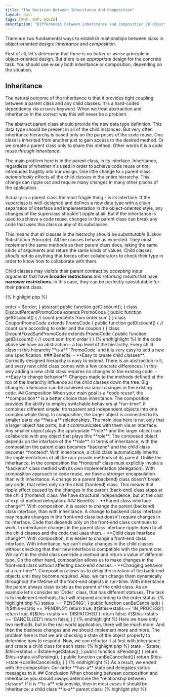 ```yaml
---
title: "The Decision Between Inheritance And Composition"
layout: post
tags: [PHP, OOP, SOLID]
description: "Differences between inheritance and composition in object-oriented design with examples in PHP"
---
```


There are two fundamental ways to establish relationships between class in object-oriented design: *inheritance* and *composition*.

First of all, let's determine that there is no *better* or *worse* principle in object-oriented design. But there is an *appropriate* design for the concrete task. You should use wisely both inheritance or composition, depending on the situation.

## Inheritance

The natural outcome of the inheritance is that it provides tight coupling between a parent class and any child classes. It is a hard-coded dependency via `extends` keyword. When we treat abstraction and inheritance in the correct way this will never be a problem.

The abstract parent class should provide the new data type definition. This data type should be present in all of the child instances. But very often inheritance hierarchy is based only on the purposes of the code reuse. One class is inherited from another just to gain access to the desired method. Or we create a parent class only to share this method. Other words it is a *code reuse through inheritance*.

The main problem here is in the parent class, in its interface. Inheritance, regardless of whether it's used in order to achieve code reuse or not, introduces fragility into our design. One little change to a parent class *automatically* effects all the child classes in the entire hierarchy. This change can ripple out and require many changes in many other places of the application.

Actually in a parent class the most fragile thing - is its interface. If the superclass is well-designed and defines a new data type with a clean separation of interface and implementation in the object-oriented style, any changes of the superclass shouldn't ripple at all. But if the inheritance is used to achieve a code reuse, changes in the parent class can break any code that uses this class or any of its subclasses. 

This means that all classes in the hierarchy should be *substitutable* (Liskov Substitution Principle). All the classes behave as expected. They must implement the same methods as their parent class does, taking the same kinds of arguments and return the same kinds of values. Child classes *should not* do anything that forces other collaborators to check their type in order to know how to collaborate with them. 

Child classes may *violate* their parent contract by *accepting input arguments* that have **broader restrictions** and *returning results* that have **narrower restrictions**. In this case, they can be perfectly substitutable for their parent class.

{% highlight php %}
<?php

abstract class PromoCode {
    /**
     * @var Order
     */
    protected $order;

    public function __construct(Order $order) {
        $this->order = $order;
    }

    abstract public function getDiscount();
}

class DiscoutPercentPromoCode extends PromoCode {
    public function getDiscount() {
        // count percents from order sum
    }
}

class CouponPromoCode extends PromoCode {
    public function getDiscount() {
        // count sum according to order and the coupon
    }    
}
class DicountFixedSumPromoCode extends PromoCode {
    public function getDiscount() {
        // count sum from order
    }
}

{% endhighlight %}

In the code above we have an abstraction - a top level of the hierarchy. Every child class in this hierarchy **is a** `PromoCode` and it is very easy to add a new one specification.

### Benefits:

- **Easy to create child classes**. Correctly designed hierarchy is easy to extend. There is an abstraction in it, and every new child class comes with a few concrete differences. In this way adding a new child class requires no changes to the existing code. 

- **Easy to change behavior**. Changes made to the methods defined at the top of the hierarchy influence all the child classes down the tree. Big changes in behavior can be achieved via small changes in the existing code.

## Composition

When your main goal is a *code reuse*, the **composition** is a better choice than inheritance. The composition provides the ability to employ switchable behaviors at *run-time*. It combines different simple, transparent and independent objects into one complex whole thing. 

In composition, the larger object is connected to its smaller parts via **has-a** relationships. The main idea here is not only that a larger object has parts, but it communicates with them via an interface. Any smaller object plays the appropriate **role** and the larger object can collaborate with any object that plays this **role**. The composed object depends on the interface of the **role**.

In terms of inheritance, with the composition the parent class becomes *backend* and the child class becomes *frontend*. With inheritance, a child class automatically inherits the implementations of all the non-private methods of its parent. Unlike the inheritance, in the composition the *frontend* class must explicitly invoke a *backend* class method with its own implementation (delegation).

With composition approach to code reuse, we have a stronger encapsulation than with inheritance. A change to a parent (backend) class doesn't break any code, that relies only on the child (frontend) class. This means that ripple effect caused by the changes in the parent (back-end) class stops at the child (frontend) class. We have structural independence, but at the cost of explict method delegation.

### Benefits:

- **Parent class interface change**. With composition, it is easier to change the parent (backend) class interface, than with inheritance. A change to backend class interface may require changes in the front-end class but doesn't require changes in its interface. Code that depends only on the front-end class continues to work. In inheritance changes in the parent class interface ripple down to all the child classes and the code that uses them.

- **Child class interface change**. With composition, it is easier to change a front-end class interface. With inheritance, we can't make changes in the child classes without checking that their new interface is compatible with the parent one. We can't in the child class override a method and return a value of different type. On the other hand, composition allows us to make changes in the front-end class without affecting back-end classes.

- **Changing behavior at a run-time**. Composition allows us to delay the creation of the back-end objects until they become required. Also, we can change them dynamically throughout the lifetime of the front-end objects in run-time. With inheritance the parent always class exists as the parent of the child class.

As an example let's consider an `Order` class, that has different statuses. The task is to implement methods, that will respond according to the order status. 
{% highlight php %}
<?php

class Order {

    /**
     * @var string
     */
    protected $status;

    public function isPending() {
        return $this->status == 'PENDING';
    }

    public function canBeCancelled() {
        if($this->statis == 'PENDING') return true;

        if($this->statis == 'IN_PROCESS') return true;

        if($this->statis == 'DISPATCHED') return false;

        if($this->statis == 'CANCELLED') return false;
    }
}
{% endhighlight %}

Here we have only two methods, but in the real world application, there will be much more. And then the business changes and we should implement more and more. The problem here is that we are checking a state of the object property to determine how to respond. Now, we can refactor it at first with inheritance and create a child class for each state:

{% highlight php %}
<?php

abstract class Order 
{
    /**
     * @var string
     */
    protected $status;

    abstract public function isPending();
    abstract public function canBeCancelled();
}   

class PendingOrder extends Order
{
    public function isPending(){
        return true;
    }

    public function canBeCancelled(){
        return true;
    }
}

class DespatchedOrder extends Order
{
    public function isPending(){
        return false;
    }

    public function canBeCancelled(){
        return false;
    }
}
{% endhighlight %}

This code *seems* to be an appropriate solution for the problem with status. It is nice, clear and easy to read. When the business tells us to implement a new status, we can simply create a new child class. What's wrong with this code? We remember that hierarchy means **is-a** relationship. 

`PendingOrder` **is-a** `Order` or it **plays** `Pending` role or it **has-a** `State`?

And here comes a new class `OrderState`, that represents a state of the order status. But what if we didn't notice that and continue with our hierarchy? We have a bunch of child classes - each for every status. But what will happen when our order changes its state? For example, an order was *pending* and then it becomes *dispatched*. What objects do we use? We can create a new object from the current, or we can set a *wrong* status in the current object. Neither solution is nice.

{% highlight php %}
<?php 
abstract class OrderState 
{
    const ORDER_STATUS = 'undefined';

    public function getStatus() {
        return static::ORDER_STATUS;
    }

    abstract public function isPending();
    abstract public function canBeCancelled();
}

class PrendingOrderState extends OrderState
{
    const ORDER_STATUS = 'pending';

    public function isPending() {
        return true;
    }

    public function canBeCancelled() {
        return true;
    }
}

class DisptachedOrderState extends OrderState
{
    const ORDER_STATUS = 'dispatched';

    public function isPending() {
        return false;
    }

    public function canBeCancelled() {
        return false;
    }
}

class Order 
{
    /**
     * @var OrderState
     */
    protected $state;

    /**
     * @var string
     */
    protected $status;

    public function setState(OrderState $state) {
        $this->state = $state;
        $this->status = $state->getStatus();
    }

    public function isPending() {
        return $this->state->isPending();
    }

    public function canBeCancelled(){
        return $this->state->canBeCancelled();
    }
}

{% endhighlight %}

As a result, we ended with the composition. Our order **has-a** state and delegates status messages to it.

## Conclusion

When choosing between composition and inheritance you should always determine the *relationship between classes*. If it is **is-a** relationship, then in most cases it should be inheritance: a child class **is-a** parent class:

{% highlight php %}
<?php 

class Car {}

class SportCar extends Car {}

{% endhighlight %}

Some situations require different objects to play a common **role**. In addition to the core responsibilities, they might play roles like *loggable* or *printable* or any others. There are two ways to recognize the existence of a **role**:

- when an object plays a role, it is not the object's main responsibility;
- many other unrelated objects can play this role;

Some roles have only common interfaces, others share common behaviours:

{% highlight php %}
<?php

interface Employee {}

class Person implements Employee {}
class Organization implements Employee {}

{% endhighlight %}

The decision between inheritance and composition lies in **is-a** versus **has-a** distinction. The more parts an object has, the more likely it should be designed with composition.

